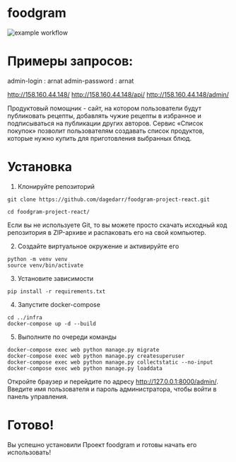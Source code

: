 # foodgram
![example workflow](https://github.com/dagedarr/foodgram-project-react/actions/workflows/main.yml/badge.svg)

# Примеры запросов:
admin-login : arnat
admin-password : arnat


http://158.160.44.148/
http://158.160.44.148/api/
http://158.160.44.148/admin/

    
Продуктовый помощник - сайт, на котором пользователи будут публиковать рецепты, добавлять чужие рецепты в избранное и подписываться на публикации других авторов. Сервис «Список покупок» позволит пользователям создавать список продуктов, которые нужно купить для приготовления выбранных блюд. 

# Установка

1. Клонируйте репозиторий
```
git clone https://github.com/dagedarr/foodgram-project-react.git

cd foodgram-project-react/
```
Если вы не используете Git, то вы можете просто скачать исходный код репозитория в ZIP-архиве и распаковать его на свой компьютер.

2. Создайте виртуальное окружение и активируйте его
```
python -m venv venv
source venv/bin/activate
```
3. Установите зависимости
```
pip install -r requirements.txt
```

4. Запустите docker-compose 
```
cd ../infra
docker-compose up -d --build 
```

5. Выполните по очереди команды
```
docker-compose exec web python manage.py migrate
docker-compose exec web python manage.py createsuperuser
docker-compose exec web python manage.py collectstatic --no-input
docker-compose exec web python manage.py loaddata
```
Откройте браузер и перейдите по адресу http://127.0.0.1:8000/admin/. Введите имя пользователя и пароль администратора, чтобы войти в панель управления.

# Готово!
Вы успешно установили Проект foodgram и готовы начать его использовать!
